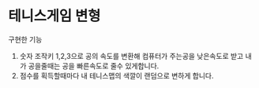 # 테니스게임 변형

구현한 기능 
1) 숫자 조작키 1,2,3으로 공의 속도를 변환해 컴퓨터가 주는공을 낮은속도로 받고 내가 공을줄때는 공을 빠른속도로
   줄수 있게합니다.
2) 점수를 획득할때마다 내 테니스맵의 색깔이 랜덤으로 변하게 합니다.
